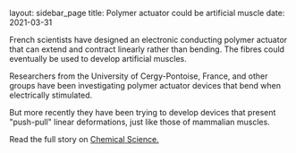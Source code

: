 layout: sidebar_page
title: Polymer actuator could be artificial muscle
date: 2021-03-31

French scientists have designed an electronic conducting polymer actuator that can extend and contract linearly rather than bending. The fibres could eventually be used to develop artificial  muscles.
<!--break-->
Researchers from the University of Cergy-Pontoise, France, and other groups have been investigating polymer actuator devices that bend when electrically stimulated.  
  
But more recently they have been trying to develop devices that present "push-pull" linear deformations, just like those of mammalian muscles.  
  
Read the full story on [Chemical Science.](http://www.rsc.org/Publishing/ChemScience/Volume/2010/05/artificial_muscles.asp)